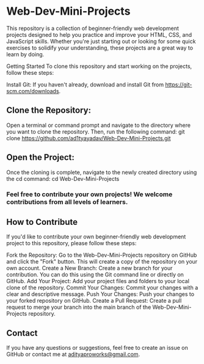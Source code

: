 # Web-Dev-Mini-Projects

This repository is a collection of beginner-friendly web development projects designed to help you practice and improve your HTML, CSS, and JavaScript skills. Whether you're just starting out or looking for some quick exercises to solidify your understanding, these projects are a great way to learn by doing.

Getting Started
To clone this repository and start working on the projects, follow these steps:

Install Git: If you haven't already, download and install Git from https://git-scm.com/downloads.

## Clone the Repository: 
Open a terminal or command prompt and navigate to the directory where you want to clone the repository. Then, run the following command:
git clone https://github.com/ad1tyayadav/Web-Dev-Mini-Projects.git

## Open the Project: 
Once the cloning is complete, navigate to the newly created directory using the cd command:
cd Web-Dev-Mini-Projects

### Feel free to contribute your own projects! We welcome contributions from all levels of learners.

## How to Contribute
If you'd like to contribute your own beginner-friendly web development project to this repository, please follow these steps:

Fork the Repository: Go to the Web-Dev-Mini-Projects repository on GitHub and click the "Fork" button. This will create a copy of the repository on your own account.
Create a New Branch: Create a new branch for your contribution. You can do this using the Git command line or directly on GitHub.
Add Your Project: Add your project files and folders to your local clone of the repository.
Commit Your Changes: Commit your changes with a clear and descriptive message.
Push Your Changes: Push your changes to your forked repository on GitHub.
Create a Pull Request: Create a pull request to merge your branch into the main branch of the Web-Dev-Mini-Projects repository.

## Contact
If you have any questions or suggestions, feel free to create an issue on GitHub or contact me at adityaproworks@gmail.com.
